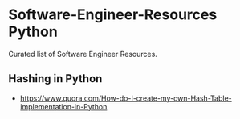 # Software-Engineer-Resources Python
Curated list of Software Engineer Resources. 

Hashing in Python
------------------
* https://www.quora.com/How-do-I-create-my-own-Hash-Table-implementation-in-Python
